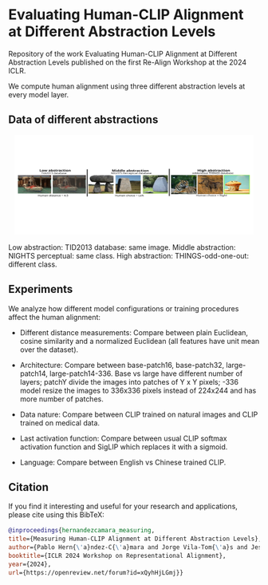 # Evaluating Human-CLIP Alignment at Different Abstraction Levels

Repository of the work Evaluating Human-CLIP Alignment at Different Abstraction Levels published on the first Re-Align Workshop at the 2024 ICLR.

We compute human alignment using three different abstraction levels at every model layer.

## Data of different abstractions

<p align="center">
    <img src="./Plots/databases_example.svg" width="480" height="200" />
</p>

Low abstraction: TID2013 database: same image.
Middle abstraction: NIGHTS perceptual: same class.
High abstraction: THINGS-odd-one-out: different class.

## Experiments

We analyze how different model configurations or training procedures affect the human alignment:

- Different distance measurements: Compare between plain Euclidean, cosine similarity and a normalized Euclidean (all features have unit mean over the dataset).

- Architecture: Compare between base-patch16, base-patch32, large-patch14, large-patch14-336. Base vs large have different number of layers; patchY divide the images into patches of Y x Y pixels; -336 model resize the images to 336x336 pixels instead of 224x244 and has more number of patches.

- Data nature: Compare between CLIP trained on natural images and CLIP trained on medical data.

- Last activation function: Compare between usual CLIP softmax activation function and SigLIP which replaces it with a sigmoid.

- Language: Compare between English vs Chinese trained CLIP.

## Citation

If you find it interesting and useful for your research and applications, please cite using this BibTeX:
```bibtex
@inproceedings{hernandezcamara_measuring,
title={Measuring Human-CLIP Alignment at Different Abstraction Levels},
author={Pablo Hern{\'a}ndez-C{\'a}mara and Jorge Vila-Tom{\'a}s and Jesus Malo and Valero Laparra},
booktitle={ICLR 2024 Workshop on Representational Alignment},
year={2024},
url={https://openreview.net/forum?id=xQyhHjLGmj}}
```
